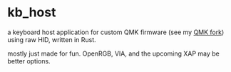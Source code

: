 # kb_host

a keyboard host application for custom QMK firmware (see my [QMK fork](https://github.com/voidedWarranties/qmk_firmware))
using raw HID, written in Rust.

mostly just made for fun. OpenRGB, VIA, and the upcoming XAP may be better options.
